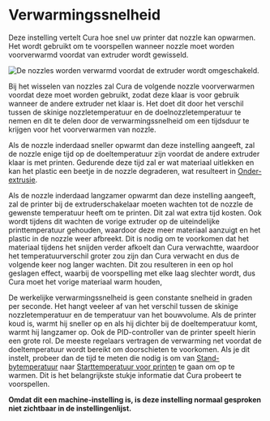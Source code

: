 Verwarmingssnelheid
====
Deze instelling vertelt Cura hoe snel uw printer dat nozzle kan opwarmen. Het wordt gebruikt om te voorspellen wanneer nozzle moet worden voorverwarmd voordat van extruder wordt gewisseld.

![De nozzles worden verwarmd voordat de extruder wordt omgeschakeld.](../../../articles/images/temperature_regulation.svg)

Bij het wisselen van nozzles zal Cura de volgende nozzle voorverwarmen voordat deze moet worden gebruikt, zodat deze klaar is voor gebruik wanneer de andere extruder net klaar is. Het doet dit door het verschil tussen de skinige nozzletemperatuur en de doelnozzletemperatuur te nemen en dit te delen door de verwarmingssnelheid om een ​​tijdsduur te krijgen voor het voorverwarmen van nozzle.

Als de nozzle inderdaad sneller opwarmt dan deze instelling aangeeft, zal de nozzle enige tijd op de doeltemperatuur zijn voordat de andere extruder klaar is met printen. Gedurende deze tijd zal er wat materiaal uitlekken en kan het plastic een beetje in de nozzle degraderen, wat resulteert in [Onder-extrusie](../troubleshooting/underextrusion.md).

Als de nozzle inderdaad langzamer opwarmt dan deze instelling aangeeft, zal de printer bij de extruderschakelaar moeten wachten tot de nozzle de gewenste temperatuur heeft om te printen. Dit zal wat extra tijd kosten. Ook wordt tijdens dit wachten de vorige extruder op de uiteindelijke printtemperatuur gehouden, waardoor deze meer materiaal aanzuigt en het plastic in de nozzle weer afbreekt. Dit is nodig om te voorkomen dat het materiaal tijdens het snijden verder afkoelt dan Cura verwachtte, waardoor het temperatuurverschil groter zou zijn dan Cura verwacht en dus de volgende keer nog langer wachten. Dit zou resulteren in een op hol geslagen effect, waarbij de voorspelling met elke laag slechter wordt, dus Cura moet het vorige materiaal warm houden,

De werkelijke verwarmingssnelheid is geen constante snelheid in graden per seconde. Het hangt veeleer af van het verschil tussen de skinige nozzletemperatuur en de temperatuur van het bouwvolume. Als de printer koud is, warmt hij sneller op en als hij dichter bij de doeltemperatuur komt, warmt hij langzamer op. Ook de PID-controller van de printer speelt hierin een grote rol. De meeste regelaars vertragen de verwarming net voordat de doeltemperatuur wordt bereikt om doorschieten te voorkomen. Als je dit instelt, probeer dan de tijd te meten die nodig is om van [Stand-bytemperatuur](../material/material_standby_temperature.md) naar [Starttemperatuur voor printen](../material/material_initial_print_temperature.md) te gaan om op te warmen. Dit is het belangrijkste stukje informatie dat Cura probeert te voorspellen.

**Omdat dit een machine-instelling is, is deze instelling normaal gesproken niet zichtbaar in de instellingenlijst.**